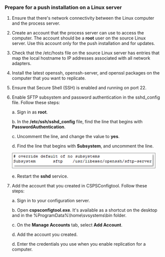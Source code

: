 ### Prepare for a push installation on a Linux server

1. Ensure that there's network connectivity between the Linux computer and the process server.
2. Create an account that the process server can use to access the computer. The account should be a **root** user on the source Linux server. Use this account only for the push installation and for updates.
3. Check that the /etc/hosts file on the source Linux server has entries that map the local hostname to IP addresses associated with all network adapters.
4. Install the latest openssh, openssh-server, and openssl packages on the computer that you want to replicate.
5. Ensure that Secure Shell (SSH) is enabled and running on port 22.
6. Enable SFTP subsystem and password authentication in the sshd_config file. Follow these steps:

    a. Sign in as **root**.

    b. In the **/etc/ssh/sshd_config** file, find the line that begins with **PasswordAuthentication**.

    c. Uncomment the line, and change the value to **yes**.

    d. Find the line that begins with **Subsystem**, and uncomment the line.

      ![Linux](./media/site-recovery-prepare-push-install-mob-svc-lin/mobility2.png)

    e. Restart the **sshd** service.

7. Add the account that you created in CSPSConfigtool. Follow these steps:

    a. Sign in to your configuration server.

    b. Open **cspsconfigtool.exe**. It's available as a shortcut on the desktop and in the %ProgramData%\home\svsystems\bin folder.

    c. On the **Manage Accounts** tab, select **Add Account**.

    d. Add the account you created.

    d. Enter the credentials you use when you enable replication for a computer.
